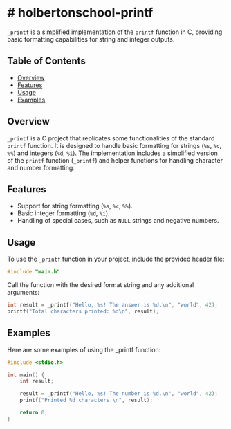 
# # holbertonschool-printf

`_printf` is a simplified implementation of the `printf` function in C, providing basic formatting capabilities for string and integer outputs.

## Table of Contents

- [Overview](#overview)
- [Features](#features)
- [Usage](#usage)
- [Examples](#examples)

## Overview

`_printf` is a C project that replicates some functionalities of the standard `printf` function. It is designed to handle basic formatting for strings (`%s`, `%c`, `%%`) and integers (`%d`, `%i`). The implementation includes a simplified version of the `printf` function (`_printf`) and helper functions for handling character and number formatting.

## Features

- Support for string formatting (`%s`, `%c`, `%%`).
- Basic integer formatting (`%d`, `%i`).
- Handling of special cases, such as `NULL` strings and negative numbers.

## Usage

To use the `_printf` function in your project, include the provided header file:

```c
#include "main.h"

```

Call the function with the desired format string and any additional arguments:

```c
int result = _printf("Hello, %s! The answer is %d.\n", "world", 42);
printf("Total characters printed: %d\n", result);
```

## Examples

Here are some examples of using the _printf function:

```C
#include <stdio.h>

int main() {
    int result;

    result = _printf("Hello, %s! The number is %d.\n", "world", 42);
    printf("Printed %d characters.\n", result);

    return 0;
}
```
